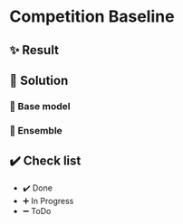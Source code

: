 # Competition Baseline



## ✨ Result


## 🚀 Solution

### 🎨 Base model

### 🏇 Ensemble


## ✔️ Check list

- ✔️  Done
- ➕ In Progress
- ➖ ToDo
